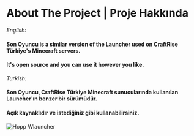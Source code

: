 
# About The Project | Proje Hakkında

*English:*
#### Son Oyuncu is a similar version of the Launcher used on CraftRise Türkiye's Minecraft servers.
#### It's open source and you can use it however you like.

*Turkish:*
####  Son Oyuncu, CraftRise Türkiye Minecraft sunucularında kullanılan Launcher'ın benzer bir sürümüdür.
####  Açık kaynaklıdır ve istediğiniz gibi kullanabilirsiniz.



![Hopp Wlauncher](https://github.com/MehmetKerrti/SonOyuncu-Launcher/assets/149891152/5dde109f-cfda-4980-aae2-b98ca50fecf2)
